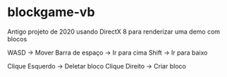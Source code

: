 
# blockgame-vb
Antigo projeto de 2020 usando DirectX 8 para renderizar uma demo com blocos

WASD -> Mover
Barra de espaço -> Ir para cima
Shift -> Ir para baixo

Clique Esquerdo -> Deletar bloco
Clique Direito -> Criar bloco

